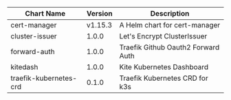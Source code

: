 | Chart Name | Version | Description |
|-------------|----------|-------------|
| cert-manager | v1.15.3 | A Helm chart for cert-manager |
| cluster-issuer | 1.0.0 | Let's Encrypt ClusterIssuer |
| forward-auth | 1.0.0 | Traefik Github Oauth2 Forward Auth |
| kitedash | 1.0.0 | Kite Kubernetes Dashboard |
| traefik-kubernetes-crd | 0.1.0 | Traefik Kubernetes CRD for k3s |
